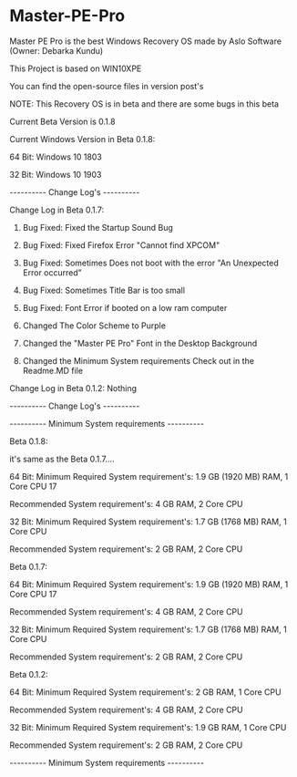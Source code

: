 # Master-PE-Pro

Master PE Pro is the best Windows Recovery OS made by Aslo Software (Owner: Debarka Kundu)

This Project is based on WIN10XPE

You can find the open-source files in version post's

NOTE: This Recovery OS is in beta and there are some bugs in this beta

Current Beta Version is 0.1.8

Current Windows Version in Beta 0.1.8:

64 Bit: Windows 10 1803

32 Bit: Windows 10 1903

---------- Change Log's ----------

Change Log in Beta 0.1.7:
1. Bug Fixed: Fixed the Startup Sound Bug

2. Bug Fixed: Fixed Firefox Error "Cannot find XPCOM"

4. Bug Fixed: Sometimes Does not boot with the error "An Unexpected Error occurred"

6. Bug Fixed: Sometimes Title Bar is too small

8. Bug Fixed: Font Error if booted on a low ram computer

10. Changed The Color Scheme to Purple

12. Changed the "Master PE Pro" Font in the Desktop Background

14. Changed the Minimum System requirements Check out in the Readme.MD file

Change Log in Beta 0.1.2:
Nothing

---------- Change Log's ----------

---------- Minimum System requirements ----------

Beta 0.1.8:

it's same as the Beta 0.1.7....

64 Bit: Minimum Required System requirement's: 1.9 GB (1920 MB) RAM, 1 Core CPU 17

Recommended System requirement's: 4 GB RAM, 2 Core CPU

32 Bit: Minimum Required System requirement's: 1.7 GB (1768 MB) RAM, 1 Core CPU

Recommended System requirement's: 2 GB RAM, 2 Core CPU

Beta 0.1.7:

64 Bit: Minimum Required System requirement's: 1.9 GB (1920 MB) RAM, 1 Core CPU 17

Recommended System requirement's: 4 GB RAM, 2 Core CPU

32 Bit: Minimum Required System requirement's: 1.7 GB (1768 MB) RAM, 1 Core CPU

Recommended System requirement's: 2 GB RAM, 2 Core CPU

Beta 0.1.2:

64 Bit: Minimum Required System requirement's: 2 GB RAM, 1 Core CPU

Recommended System requirement's: 4 GB RAM, 2 Core CPU

32 Bit: Minimum Required System requirement's: 1.9 GB RAM, 1 Core CPU

Recommended System requirement's: 2 GB RAM, 2 Core CPU

---------- Minimum System requirements ----------

